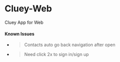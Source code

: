 # Cluey-Web
Cluey App for Web

#### Known Issues
- > Contacts auto go back navigation after open
- > Need click 2x to sign in/sign up
